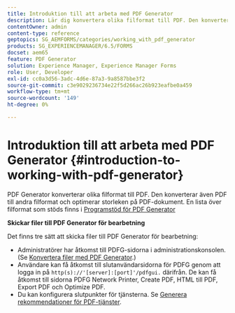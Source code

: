 ```yaml
---
title: Introduktion till att arbeta med PDF Generator
description: Lär dig konvertera olika filformat till PDF. Den konverterar även PDF till andra filformat och optimerar storleken på PDF-dokument.
contentOwner: admin
content-type: reference
geptopics: SG_AEMFORMS/categories/working_with_pdf_generator
products: SG_EXPERIENCEMANAGER/6.5/FORMS
docset: aem65
feature: PDF Generator
solution: Experience Manager, Experience Manager Forms
role: User, Developer
exl-id: cc0a3d56-3adc-4d6e-87a3-9a8587bbe3f2
source-git-commit: c3e9029236734e22f5d266ac26b923eafbe0a459
workflow-type: tm+mt
source-wordcount: '149'
ht-degree: 0%

---
```


# Introduktion till att arbeta med PDF Generator {#introduction-to-working-with-pdf-generator}

PDF Generator konverterar olika filformat till PDF. Den konverterar även PDF till andra filformat och optimerar storleken på PDF-dokument. En lista över filformat som stöds finns i [Programstöd för PDF Generator](/help/forms/using/aem-forms-jee-supported-platforms.md)

**Skickar filer till PDF Generator för bearbetning**

Det finns tre sätt att skicka filer till PDF Generator för bearbetning:

* Administratörer har åtkomst till PDFG-sidorna i administrationskonsolen. (Se [Konvertera filer med PDF Generator](/help/forms/using/admin-help/converting-files-using-pdf-generator.md).)
* Användare kan få åtkomst till slutanvändarsidorna för PDFG genom att logga in på `http(s)://'[server]:[port]'/pdfgui.` därifrån. De kan få åtkomst till sidorna PDFG Network Printer, Create PDF, HTML till PDF, Export PDF och Optimize PDF.
* Du kan konfigurera slutpunkter för tjänsterna. Se <!--Fix broken link to Managing Endpoints --> [Generera rekommendationer för PDF-tjänster](configuring-watched-folder-endpoints.md#generate-pdf-service-recommendations).
